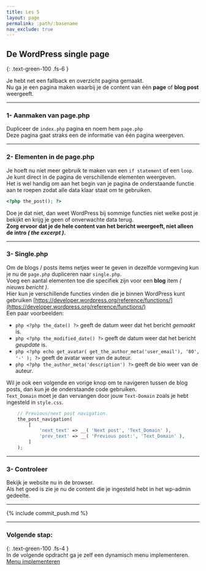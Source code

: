 ```yaml
---
title: Les 5
layout: page 
permalink: :path/:basename 
nav_exclude: true
---
```


## De WordPress single page
{: .text-green-100 .fs-6 }

Je hebt net een fallback en overzicht pagina gemaakt.  
Nu ga je een pagina maken waarbij je de content van één **page** of **blog post** weergeeft.

---
### 1- Aanmaken van page.php
Dupliceer de `index.php` pagina en noem hem `page.php`  
Deze pagina gaat straks een de informatie van één pagina weergeven.  

---
### 2- Elementen in de page.php
Je hoeft nu niet meer gebruik te maken van een `if statement` of een `loop`.
Je kunt direct in de pagina de verschillende elementen weergeven.  
Het is wel handig om aan het begin van je pagina de onderstaande functie aan te roepen zodat alle data klaar staat om te gebruiken.  
```php
<?php the_post(); ?>
```
Doe je dat niet, dan weet WordPress bij sommige functies niet welke post je bekijkt en krijg je geen of onverwachte data terug.  
**Zorg ervoor dat je de hele content van het bericht weergeeft, niet alleen de intro _( the excerpt )_.**


---
### 3- Single.php
Om de blogs / posts items netjes weer te geven in dezelfde vormgeving kun je nu de `page.php` dupliceren naar `single.php`.  
Voeg een aantal elementen toe die specifiek zijn voor een **blog** item _( nieuws bericht )_.  
Hier kun je verschillende functies vinden die je binnen WordPress kunt gebruiken [https://developer.wordpress.org/reference/functions/](https://developer.wordpress.org/reference/functions/)  
Een paar voorbeelden:
- ```php <?php the_date() ?>``` geeft de datum weer dat het bericht _gemaakt_ is.
- ```php <?php the_modified_date() ?>``` geeft de datum weer dat het bericht _geupdate_ is.
- ```php <?php echo get_avatar( get_the_author_meta('user_email'), '80', '-' ); ?>``` geeft de avatar weer van de auteur.
- ```php <?php the_author_meta('description') ?>``` geeft de bio weer van de auteur.



Wil je ook een volgende en vorige knop om te navigeren tussen de blog posts, dan kun je de onderstaande code gebruiken.  
`Text_Domain` moet je dan vervangen door jouw `Text-Domain` zoals je hebt ingesteld in `style.css`.   
```php
    // Previous/next post navigation.
    the_post_navigation(
        [
            'next_text' => __( 'Next post', 'Text_Domain' ),
            'prev_text' => __( 'Previous post:', 'Text_Domain' ),
        ] 
    );
```


---
### 3- Controleer
Bekijk je website nu in de browser.  
Als het goed is zie je nu de content die je ingesteld hebt in het wp-admin gedeelte.

---

{% include commit_push.md %}

---
### Volgende stap:
{: .text-green-100 .fs-4 }  
In de volgende opdracht ga je zelf een dynamisch menu implementeren.  
[Menu implementeren](menu)


